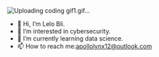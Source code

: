 
![Uploading coding gif1.gif…]()


- 👋 Hi, I’m Lelo Bli.
- 👀 I’m interested in cybersecurity.
- 🌱 I’m currently learning data science.
- 📫 How to reach me:apollolynx12@outlook.com
  

